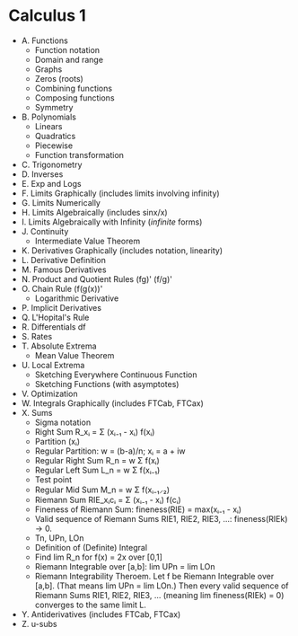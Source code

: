 # Calculus 1

* A. Functions
  * Function notation
  * Domain and range
  * Graphs
  * Zeros (roots)
  * Combining functions
  * Composing functions
  * Symmetry
* B. Polynomials
  * Linears
  * Quadratics
  * Piecewise
  * Function transformation
* C. Trigonometry
* D. Inverses
* E. Exp and Logs
* F. Limits Graphically (includes limits involving infinity)
* G. Limits Numerically
* H. Limits Algebraically (includes sinx/x) 
* I. Limits Algebraically with Infinity (_infinite_ forms)
* J. Continuity
  * Intermediate Value Theorem
* K. Derivatives Graphically (includes notation, linearity)
* L. Derivative Definition
* M. Famous Derivatives
* N. Product and Quotient Rules (fg)' (f/g)'
* O. Chain Rule (f(g(x))'
  * Logarithmic Derivative
* P. Implicit Derivatives
* Q. L'Hopital's Rule
* R. Differentials df
* S. Rates
* T. Absolute Extrema
  * Mean Value Theorem
* U. Local Extrema 
  * Sketching Everywhere Continuous Function
  * Sketching Functions (with asymptotes)
* V. Optimization
* W. Integrals Graphically (includes FTCab, FTCax)
* X. Sums
  * Sigma notation
  * Right Sum R_xᵢ = Σ (xᵢ₋₁ - xᵢ) f(xᵢ)
  * Partition (xᵢ)
  * Regular Partition: w = (b-a)/n; xᵢ = a + iw
  * Regular Right Sum R_n = w Σ f(xᵢ)
  * Regular Left Sum L_n = w Σ f(xᵢ₋₁)
  * Test point
  * Regular Mid Sum M_n = w Σ f(xᵢ₋₁⸝₂)
  * Riemann Sum RIE_xᵢcᵢ = Σ (xᵢ₋₁ - xᵢ) f(cᵢ)
  * Fineness of Riemann Sum: fineness(RIE) = max(xᵢ₋₁ - xᵢ)
  * Valid sequence of Riemann Sums RIE1, RIE2, RIE3, ...:
    fineness(RIEk) -> 0.
  * Tn, UPn, LOn
  * Definition of (Definite) Integral
  * Find lim R_n for f(x) = 2x over [0,1]
  * Riemann Integrable over [a,b]: lim UPn = lim LOn
  * Riemann Integrability Theroem.
    Let f be Riemann Integrable over [a,b].
    (That means lim UPn = lim LOn.)
    Then every valid sequence of Riemann Sums RIE1, RIE2, RIE3, ...
    (meaning lim fineness(RIEk) = 0)
    converges to the same limit L.
* Y. Antiderivatives (includes FTCab, FTCax)
* Z. u-subs
